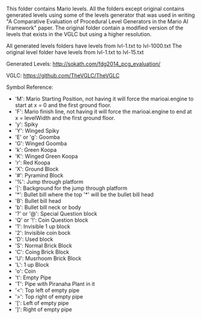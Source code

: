 This folder contains Mario levels. All the folders except original contains generated levels using some of the levels generator that was used in writing "A Comparative Evaluation of Procedural Level Generators in the Mario AI Framework" paper. The original folder contain a modified version of the levels that exists in the VGLC but using a higher resolution.

All generated levels folders have levels from lvl-1.txt to lvl-1000.txt
The original level folder have levels from lvl-1.txt to lvl-15.txt

Generated Levels: http://sokath.com/fdg2014_pcg_evaluation/

VGLC: https://github.com/TheVGLC/TheVGLC

Symbol Reference:
- 'M': Mario Starting Position, not having it will force the marioai.engine to start at x = 0 and the first ground floor.
- 'F': Mario finish line, not having it will force the marioai.engine to end at x = levelWidth and the first ground floor.
- 'y': Spiky
- 'Y': Winged Spiky
- 'E' or 'g': Goomba
- 'G': Winged Goomba
- 'k': Green Koopa
- 'K': Winged Green Koopa
- 'r': Red Koopa
- 'X': Ground Block
- '#': Pyramind Block
- '%': Jump through platform
- '|': Background for the jump through platform
- '\*': Bullet bill where the top '\*' will be the bullet bill head
- 'B': Bullet bill head
- 'b': Bullet bill neck or body
- '?' or '@': Special Question block
- 'Q' or '!': Coin Question block
- '1': Invisible 1 up block
- '2': Invisible coin bock
- 'D': Used block
- 'S': Normal Brick Block
- 'C': Coing Brick Block
- 'U': Musrhoom Brick Block
- 'L': 1 up Block
- 'o': Coin
- 't': Empty Pipe
- 'T': Pipe with Piranaha Plant in it
- '<': Top left of empty pipe
- '>': Top right of empty pipe
- '[': Left of empty pipe
- ']': Right of empty pipe